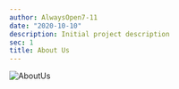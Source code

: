 ```yaml
---
author: AlwaysOpen7-11
date: "2020-10-10"
description: Initial project description
sec: 1
title: About Us
---
```

![AboutUs](post/images_files/AboutUs.png)